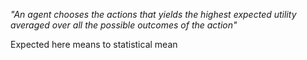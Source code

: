 *"An agent chooses the actions that yields the highest expected utility averaged over all the possible outcomes of the action"*

Expected here means to statistical mean